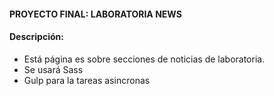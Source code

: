 #### PROYECTO FINAL: LABORATORIA NEWS

#### Descripción:
- Está página es sobre secciones de noticias de laboratoria.
- Se usará Sass
- Gulp para la tareas asincronas

